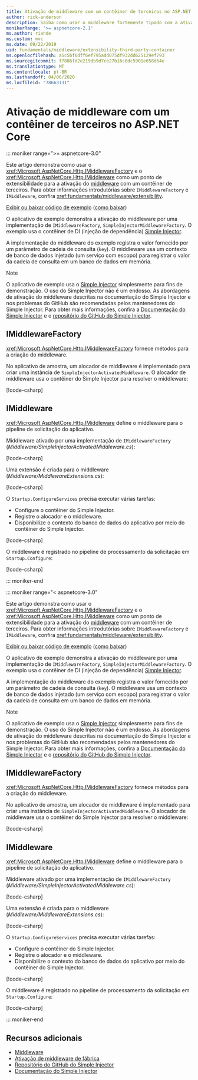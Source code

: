 ```yaml
---
title: Ativação de middleware com um contêiner de terceiros no ASP.NET Core
author: rick-anderson
description: Saiba como usar o middleware fortemente tipado com a ativação baseada em alocador e um contêiner de terceiros no ASP.NET Core.
monikerRange: '>= aspnetcore-2.1'
ms.author: riande
ms.custom: mvc
ms.date: 09/22/2019
uid: fundamentals/middleware/extensibility-third-party-container
ms.openlocfilehash: a5c5bf6dff6ef795add075df932dd625129ef793
ms.sourcegitcommit: f7886fd2e219db9d7ce27b16c0dc5901e658d64e
ms.translationtype: MT
ms.contentlocale: pt-BR
ms.lasthandoff: 04/06/2020
ms.locfileid: "78663131"
---
```

# <a name="middleware-activation-with-a-third-party-container-in-aspnet-core"></a>Ativação de middleware com um contêiner de terceiros no ASP.NET Core

::: moniker range=">= aspnetcore-3.0"

Este artigo demonstra como usar o <xref:Microsoft.AspNetCore.Http.IMiddlewareFactory> e o <xref:Microsoft.AspNetCore.Http.IMiddleware> como um ponto de extensibilidade para a ativação do [middleware](xref:fundamentals/middleware/index) com um contêiner de terceiros. Para obter informações introdutórias sobre `IMiddlewareFactory` e `IMiddleware`, confira <xref:fundamentals/middleware/extensibility>.

[Exibir ou baixar código de exemplo](https://github.com/dotnet/AspNetCore.Docs/tree/master/aspnetcore/fundamentals/middleware/extensibility-third-party-container/samples/) ([como baixar](xref:index#how-to-download-a-sample))

O aplicativo de exemplo demonstra a ativação do middleware por uma implementação de `IMiddlewareFactory`, `SimpleInjectorMiddlewareFactory`. O exemplo usa o contêiner de DI (injeção de dependência) [Simple Injector](https://simpleinjector.org).

A implementação do middleware do exemplo registra o valor fornecido por um parâmetro de cadeia de consulta (`key`). O middleware usa um contexto de banco de dados injetado (um serviço com escopo) para registrar o valor da cadeia de consulta em um banco de dados em memória.

> [!NOTE]
> O aplicativo de exemplo usa o [Simple Injector](https://github.com/simpleinjector/SimpleInjector) simplesmente para fins de demonstração. O uso do Simple Injector não é um endosso. As abordagens de ativação do middleware descritas na documentação do Simple Injector e nos problemas do GitHub são recomendadas pelos mantenedores do Simple Injector. Para obter mais informações, confira a [Documentação do Simple Injector](https://simpleinjector.readthedocs.io/en/latest/index.html) e o [repositório do GitHub do Simple Injector](https://github.com/simpleinjector/SimpleInjector).

## <a name="imiddlewarefactory"></a>IMiddlewareFactory

<xref:Microsoft.AspNetCore.Http.IMiddlewareFactory> fornece métodos para a criação do middleware.

No aplicativo de amostra, um alocador de middleware é implementado para criar uma instância de `SimpleInjectorActivatedMiddleware`. O alocador de middleware usa o contêiner do Simple Injector para resolver o middleware:

[!code-csharp[](extensibility-third-party-container/samples/3.x/SampleApp/Middleware/SimpleInjectorMiddlewareFactory.cs?name=snippet1&highlight=5-8,12)]

## <a name="imiddleware"></a>IMiddleware

<xref:Microsoft.AspNetCore.Http.IMiddleware> define o middleware para o pipeline de solicitação do aplicativo.

Middleware ativado por uma implementação de `IMiddlewareFactory` (*Middleware/SimpleInjectorActivatedMiddleware.cs*):

[!code-csharp[](extensibility-third-party-container/samples/3.x/SampleApp/Middleware/SimpleInjectorActivatedMiddleware.cs?name=snippet1)]

Uma extensão é criada para o middleware (*Middleware/MiddlewareExtensions.cs*):

[!code-csharp[](extensibility-third-party-container/samples/3.x/SampleApp/Middleware/MiddlewareExtensions.cs?name=snippet1)]

O `Startup.ConfigureServices` precisa executar várias tarefas:

* Configure o contêiner do Simple Injector.
* Registre o alocador e o middleware.
* Disponibilize o contexto do banco de dados do aplicativo por meio do contêiner do Simple Injector.

[!code-csharp[](extensibility-third-party-container/samples/3.x/SampleApp/Startup.cs?name=snippet1)]

O middleware é registrado no pipeline de processamento da solicitação em `Startup.Configure`:

[!code-csharp[](extensibility-third-party-container/samples/3.x/SampleApp/Startup.cs?name=snippet2&highlight=12)]

::: moniker-end

::: moniker range="< aspnetcore-3.0"

Este artigo demonstra como usar o <xref:Microsoft.AspNetCore.Http.IMiddlewareFactory> e o <xref:Microsoft.AspNetCore.Http.IMiddleware> como um ponto de extensibilidade para a ativação do [middleware](xref:fundamentals/middleware/index) com um contêiner de terceiros. Para obter informações introdutórias sobre `IMiddlewareFactory` e `IMiddleware`, confira <xref:fundamentals/middleware/extensibility>.

[Exibir ou baixar código de exemplo](https://github.com/dotnet/AspNetCore.Docs/tree/master/aspnetcore/fundamentals/middleware/extensibility-third-party-container/samples/) ([como baixar](xref:index#how-to-download-a-sample))

O aplicativo de exemplo demonstra a ativação do middleware por uma implementação de `IMiddlewareFactory`, `SimpleInjectorMiddlewareFactory`. O exemplo usa o contêiner de DI (injeção de dependência) [Simple Injector](https://simpleinjector.org).

A implementação do middleware do exemplo registra o valor fornecido por um parâmetro de cadeia de consulta (`key`). O middleware usa um contexto de banco de dados injetado (um serviço com escopo) para registrar o valor da cadeia de consulta em um banco de dados em memória.

> [!NOTE]
> O aplicativo de exemplo usa o [Simple Injector](https://github.com/simpleinjector/SimpleInjector) simplesmente para fins de demonstração. O uso do Simple Injector não é um endosso. As abordagens de ativação do middleware descritas na documentação do Simple Injector e nos problemas do GitHub são recomendadas pelos mantenedores do Simple Injector. Para obter mais informações, confira a [Documentação do Simple Injector](https://simpleinjector.readthedocs.io/en/latest/index.html) e o [repositório do GitHub do Simple Injector](https://github.com/simpleinjector/SimpleInjector).

## <a name="imiddlewarefactory"></a>IMiddlewareFactory

<xref:Microsoft.AspNetCore.Http.IMiddlewareFactory> fornece métodos para a criação do middleware.

No aplicativo de amostra, um alocador de middleware é implementado para criar uma instância de `SimpleInjectorActivatedMiddleware`. O alocador de middleware usa o contêiner do Simple Injector para resolver o middleware:

[!code-csharp[](extensibility-third-party-container/samples/2.x/SampleApp/Middleware/SimpleInjectorMiddlewareFactory.cs?name=snippet1&highlight=5-8,12)]

## <a name="imiddleware"></a>IMiddleware

<xref:Microsoft.AspNetCore.Http.IMiddleware> define o middleware para o pipeline de solicitação do aplicativo.

Middleware ativado por uma implementação de `IMiddlewareFactory` (*Middleware/SimpleInjectorActivatedMiddleware.cs*):

[!code-csharp[](extensibility-third-party-container/samples/2.x/SampleApp/Middleware/SimpleInjectorActivatedMiddleware.cs?name=snippet1)]

Uma extensão é criada para o middleware (*Middleware/MiddlewareExtensions.cs*):

[!code-csharp[](extensibility-third-party-container/samples/2.x/SampleApp/Middleware/MiddlewareExtensions.cs?name=snippet1)]

O `Startup.ConfigureServices` precisa executar várias tarefas:

* Configure o contêiner do Simple Injector.
* Registre o alocador e o middleware.
* Disponibilize o contexto do banco de dados do aplicativo por meio do contêiner do Simple Injector.

[!code-csharp[](extensibility-third-party-container/samples/2.x/SampleApp/Startup.cs?name=snippet1)]

O middleware é registrado no pipeline de processamento da solicitação em `Startup.Configure`:

[!code-csharp[](extensibility-third-party-container/samples/2.x/SampleApp/Startup.cs?name=snippet2&highlight=12)]

::: moniker-end

## <a name="additional-resources"></a>Recursos adicionais

* [Middleware](xref:fundamentals/middleware/index)
* [Ativação de middleware de fábrica](xref:fundamentals/middleware/extensibility)
* [Repositório do GitHub do Simple Injector](https://github.com/simpleinjector/SimpleInjector)
* [Documentação do Simple Injector](https://simpleinjector.readthedocs.io/en/latest/index.html)
